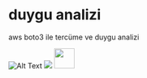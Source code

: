 # duygu analizi
 aws boto3 ile tercüme ve duygu analizi
 
 ![Alt Text](https://imgflip.com/gif/4lnvxk)
 ![](https://imgflip.com/gif/4lnvxk)
 <img src="https://imgflip.com/gif/4lnvxk" width="40" height="40" />

